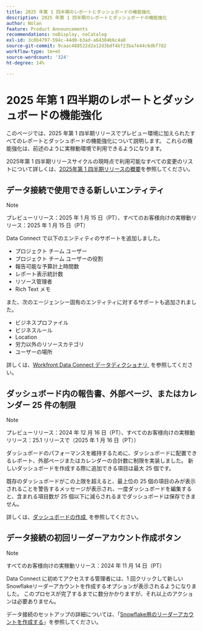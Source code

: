 ```yaml
---
title: 2025 年第 1 四半期のレポートとダッシュボードの機能強化
description: 2025 年第 1 四半期のレポートとダッシュボードの機能強化
author: Nolan
feature: Product Announcements
recommendations: noDisplay, noCatalog
exl-id: 3c0b4797-594c-44d0-b3ad-a64384b6c4a8
source-git-commit: 9caac488522d2a12d3bdf4bf23ba7e44c6dbf7d2
workflow-type: tm+mt
source-wordcount: '324'
ht-degree: 14%

---
```


# 2025 年第 1 四半期のレポートとダッシュボードの機能強化

このページでは、2025 年第 1 四半期リリースでプレビュー環境に加えられたすべてのレポートとダッシュボードの機能強化について説明します。 これらの機能強化は、前述のように実稼動環境で利用できるようになります。

2025年第 1 四半期リリースサイクルの現時点で利用可能なすべての変更のリストについて詳しくは、[2025年第 1 四半期リリースの概要](/help/quicksilver/product-announcements/product-releases/25-q1-release-activity/25-q1-release-overview.md)を参照してください。

## データ接続で使用できる新しいエンティティ

>[!NOTE]
>
>プレビューリリース：2025 年 1 月 15 日（PT）、すべてのお客様向けの実稼動リリース：2025 年 1 月 15 日（PT）

Data Connect で以下のエンティティのサポートを追加しました。

* プロジェクト チーム ユーザー
* プロジェクト チーム ユーザーの役割
* 報告可能な予算計上時間数
* レポート表示統計数
* リソース管理者
* Rich Text メモ

また、次のエージェンシー固有のエンティティに対するサポートも追加されました。

* ビジネスプロファイル
* ビジネスルール
* Location
* 労力以外のリソースカテゴリ
* ユーザーの場所

詳しくは、[Workfront Data Connect データディクショナリ &#x200B;](/help/quicksilver/reports-and-dashboards/data-lake/data-dictionary.md) を参照してください。

## ダッシュボード内の報告書、外部ページ、またはカレンダー 25 件の制限

>[!NOTE]
>
>プレビューリリース：2024 年 12 月 16 日（PT）、すべてのお客様向けの実稼動リリース：25.1 リリースで（2025 年 1 月 16 日（PT））

ダッシュボードのパフォーマンスを維持するために、ダッシュボードに配置できるレポート、外部ページまたはカレンダーの合計数に制限を実装しました。 新しいダッシュボードを作成する際に追加できる項目は最大 25 個です。

既存のダッシュボードがこの上限を超えると、最上位の 25 個の項目のみが表示されることを警告するメッセージが表示され、一度ダッシュボードを編集すると、含まれる項目数が 25 個以下に減らされるまでダッシュボードは保存できません。

詳しくは、[&#x200B; ダッシュボードの作成 &#x200B;](/help/quicksilver/reports-and-dashboards/dashboards/creating-and-managing-dashboards/create-dashboard.md) を参照してください。

## データ接続の初回リーダーアカウント作成ボタン

>[!NOTE]
>
>すべてのお客様向けの実稼動リリース：2024 年 11 月 14 日（PT）

Data Connect に初めてアクセスする管理者には、1 回クリックして新しいSnowflakeリーダーアカウントを作成するオプションが表示されるようになりました。 このプロセスが完了するまでに数分かかりますが、それ以上のアクションは必要ありません。

データ接続のセットアップの詳細については、「[Snowflake用のリーダーアカウントを作成する &#x200B;](/help/quicksilver/reports-and-dashboards/data-lake/create-a-reader-account.md)」を参照してください。
